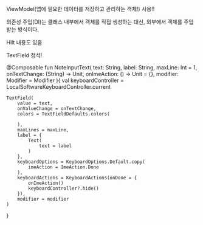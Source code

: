ViewModel(앱에 필요한 데이터를 저장하고 관리하는 객체!) 사용!! 

의존성 주입(DI)는 클래스 내부에서 객체를 직접 생성하는 대신, 외부에서 객체를 주입받는 방식이다.

Hilt 내용도 있음

TextField 정석! 

@Composable
fun NoteInputText(
    text: String,
    label: String,
    maxLine: Int = 1,
    onTextChange: (String) -> Unit,
    onImeAction: () -> Unit = {},
    modifier: Modifier = Modifier
){
    val keyboardController = LocalSoftwareKeyboardController.current

    TextField(
        value = text,
        onValueChange = onTextChange,
        colors = TextFieldDefaults.colors(

        ),
        maxLines = maxLine,
        label = {
            Text(
                text = label
            )
        },
        keyboardOptions = KeyboardOptions.Default.copy(
            imeAction = ImeAction.Done
        ),
        keyboardActions = KeyboardActions(onDone = {
            onImeAction()
            keyboardController?.hide()
        }),
        modifier = modifier
    )
}
